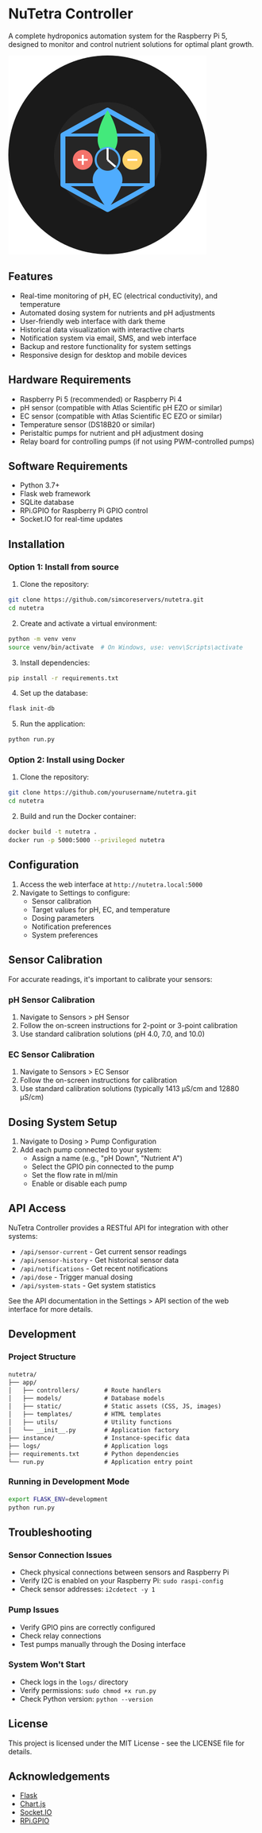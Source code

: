 # NuTetra Controller

A complete hydroponics automation system for the Raspberry Pi 5, designed to monitor and control nutrient solutions for optimal plant growth.

![NuTetra Controller Logo](app/static/img/logo.svg)

## Features

- Real-time monitoring of pH, EC (electrical conductivity), and temperature
- Automated dosing system for nutrients and pH adjustments
- User-friendly web interface with dark theme
- Historical data visualization with interactive charts
- Notification system via email, SMS, and web interface
- Backup and restore functionality for system settings
- Responsive design for desktop and mobile devices

## Hardware Requirements

- Raspberry Pi 5 (recommended) or Raspberry Pi 4
- pH sensor (compatible with Atlas Scientific pH EZO or similar)
- EC sensor (compatible with Atlas Scientific EC EZO or similar)
- Temperature sensor (DS18B20 or similar)
- Peristaltic pumps for nutrient and pH adjustment dosing
- Relay board for controlling pumps (if not using PWM-controlled pumps)

## Software Requirements

- Python 3.7+
- Flask web framework
- SQLite database
- RPi.GPIO for Raspberry Pi GPIO control
- Socket.IO for real-time updates

## Installation

### Option 1: Install from source

1. Clone the repository:
```bash
git clone https://github.com/simcoreservers/nutetra.git
cd nutetra
```

2. Create and activate a virtual environment:
```bash
python -m venv venv
source venv/bin/activate  # On Windows, use: venv\Scripts\activate
```

3. Install dependencies:
```bash
pip install -r requirements.txt
```

4. Set up the database:
```bash
flask init-db
```

5. Run the application:
```bash
python run.py
```

### Option 2: Install using Docker

1. Clone the repository:
```bash
git clone https://github.com/yourusername/nutetra.git
cd nutetra
```

2. Build and run the Docker container:
```bash
docker build -t nutetra .
docker run -p 5000:5000 --privileged nutetra
```

## Configuration

1. Access the web interface at `http://nutetra.local:5000`
2. Navigate to Settings to configure:
   - Sensor calibration
   - Target values for pH, EC, and temperature
   - Dosing parameters
   - Notification preferences
   - System preferences

## Sensor Calibration

For accurate readings, it's important to calibrate your sensors:

### pH Sensor Calibration
1. Navigate to Sensors > pH Sensor
2. Follow the on-screen instructions for 2-point or 3-point calibration
3. Use standard calibration solutions (pH 4.0, 7.0, and 10.0)

### EC Sensor Calibration
1. Navigate to Sensors > EC Sensor
2. Follow the on-screen instructions for calibration
3. Use standard calibration solutions (typically 1413 μS/cm and 12880 μS/cm)

## Dosing System Setup

1. Navigate to Dosing > Pump Configuration
2. Add each pump connected to your system:
   - Assign a name (e.g., "pH Down", "Nutrient A")
   - Select the GPIO pin connected to the pump
   - Set the flow rate in ml/min
   - Enable or disable each pump

## API Access

NuTetra Controller provides a RESTful API for integration with other systems:

- `/api/sensor-current` - Get current sensor readings
- `/api/sensor-history` - Get historical sensor data
- `/api/notifications` - Get recent notifications
- `/api/dose` - Trigger manual dosing
- `/api/system-stats` - Get system statistics

See the API documentation in the Settings > API section of the web interface for more details.

## Development

### Project Structure

```
nutetra/
├── app/
│   ├── controllers/       # Route handlers
│   ├── models/            # Database models
│   ├── static/            # Static assets (CSS, JS, images)
│   ├── templates/         # HTML templates
│   ├── utils/             # Utility functions
│   └── __init__.py        # Application factory
├── instance/              # Instance-specific data
├── logs/                  # Application logs
├── requirements.txt       # Python dependencies
└── run.py                 # Application entry point
```

### Running in Development Mode

```bash
export FLASK_ENV=development
python run.py
```

## Troubleshooting

### Sensor Connection Issues
- Check physical connections between sensors and Raspberry Pi
- Verify I2C is enabled on your Raspberry Pi: `sudo raspi-config`
- Check sensor addresses: `i2cdetect -y 1`

### Pump Issues
- Verify GPIO pins are correctly configured
- Check relay connections
- Test pumps manually through the Dosing interface

### System Won't Start
- Check logs in the `logs/` directory
- Verify permissions: `sudo chmod +x run.py`
- Check Python version: `python --version`

## License

This project is licensed under the MIT License - see the LICENSE file for details.

## Acknowledgements

- [Flask](https://flask.palletsprojects.com/)
- [Chart.js](https://www.chartjs.org/)
- [Socket.IO](https://socket.io/)
- [RPi.GPIO](https://pypi.org/project/RPi.GPIO/) 